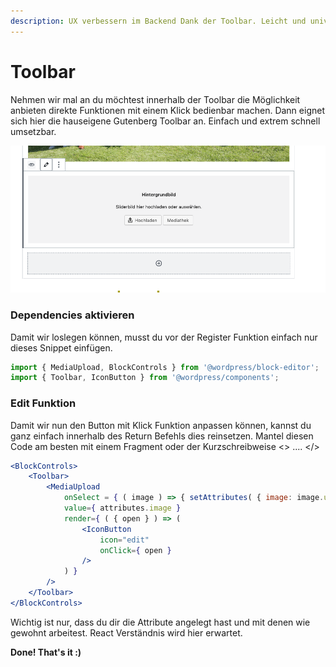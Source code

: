 ```yaml
---
description: UX verbessern im Backend Dank der Toolbar. Leicht und universal einsetzbar.
---
```


# Toolbar

Nehmen wir mal an du möchtest innerhalb der Toolbar die Möglichkeit anbieten direkte Funktionen mit einem Klick bedienbar machen. Dann eignet sich hier die hauseigene Gutenberg Toolbar an. Einfach und extrem schnell umsetzbar.  &#x20;

![](<../.gitbook/assets/Bildschirmfoto 2019-09-10 um 16.01.48.png>)

### Dependencies aktivieren&#x20;

Damit wir loslegen können, musst du vor der Register Funktion einfach nur dieses Snippet einfügen.&#x20;

```jsx
import { MediaUpload, BlockControls } from '@wordpress/block-editor';
import { Toolbar, IconButton } from '@wordpress/components';
```

### Edit Funktion

Damit wir nun den Button mit Klick Funktion anpassen können, kannst du ganz einfach innerhalb des Return Befehls dies reinsetzen. Mantel diesen Code am besten mit einem Fragment oder der Kurzschreibweise <> .... \</>&#x20;

```jsx
<BlockControls>
    <Toolbar>
        <MediaUpload 
            onSelect = { ( image ) => { setAttributes( { image: image.url } ) } }
            value={ attributes.image }
            render={ ( { open } ) => (
                <IconButton
                    icon="edit"
                    onClick={ open }
                />
            ) }
        />
    </Toolbar>
</BlockControls>
```

Wichtig ist nur, dass du dir die Attribute angelegt hast und mit denen wie gewohnt arbeitest. React Verständnis wird hier erwartet.&#x20;

**Done! That's it :)**&#x20;
